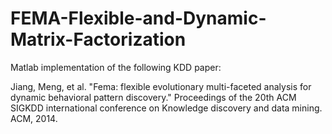 # FEMA-Flexible-and-Dynamic-Matrix-Factorization

Matlab implementation of the following KDD paper:

Jiang, Meng, et al. "Fema: flexible evolutionary multi-faceted analysis for dynamic behavioral pattern discovery." Proceedings of the 20th ACM SIGKDD international conference on Knowledge discovery and data mining. ACM, 2014.